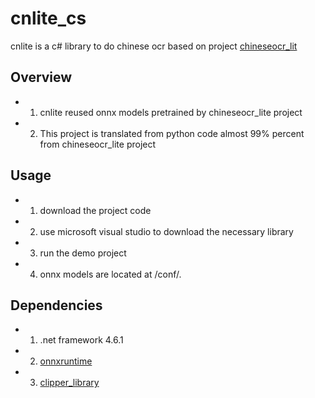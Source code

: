 # cnlite_cs
cnlite is a c# library to do chinese ocr based on project [chineseocr_lit](https://github.com/ouyanghuiyu/chineseocr_lite)

## Overview
* 1. cnlite reused onnx models pretrained by chineseocr_lite project
* 2. This project is translated from python code almost 99% percent from chineseocr_lite project

## Usage
* 1. download the project code
* 2. use microsoft visual studio to download the necessary library
* 3. run the demo project
* 4. onnx models are located at <application>/conf/.

## Dependencies
* 1. .net framework 4.6.1
* 2. [onnxruntime](https://github.com/Microsoft/onnxruntime)
* 3. [clipper_library](https://sourceforge.net/projects/polyclipping/)
